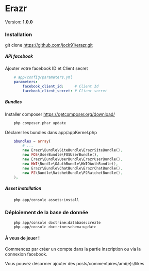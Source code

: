 Erazr
===============

Version: **1.0.0**


### Installation

git clone https://github.com/jock91/erazr.git

##### API facebook
Ajouter votre facebook ID et Client secret
```yaml
    # app/config/parameters.yml
    parameters:
        facebook_client_id:     # Client Id
        facebook_client_secret: # Client secret
```

##### Bundles
Installer composer https://getcomposer.org/download/
```bash
    php composer.phar update
```
Déclarer les bundles dans app/appKernel.php
```php
    $bundles = array(
        # ...
        new Erazr\Bundle\SiteBundle\ErazrSiteBundle(),
        new FOS\UserBundle\FOSUserBundle(),
        new Erazr\Bundle\UserBundle\ErazrUserBundle(),
        new HWI\Bundle\OAuthBundle\HWIOAuthBundle(),
        new Erazr\Bundle\ChatBundle\ErazrChatBundle(),
        new P2\Bundle\RatchetBundle\P2RatchetBundle(),
    );
```
##### Asset installation
```bash
    php app/console assets:install
```
### Déploiement de la base de donnée

```bash
    php app/console doctrine:database:create
    php app/console doctrine:schema:update 
```

#### À vous de jouer ! 

Commencez par créer un compte dans la partie inscription ou via la connexion facebook.

Vous pouvez désormer ajouter des posts/commentaires/ami(e)s/likes


